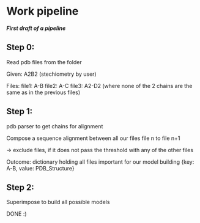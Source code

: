 # Work pipeline
___First draft of a pipeline___

## Step 0:
Read pdb files from the folder

Given:
A2B2  (stechiometry by user)

Files:
file1: A-B
file2: A-C
file3: A2-D2 (where none of the 2 chains are the same as in the previous files)


## Step 1:
pdb parser to get chains for alignment

Compose a sequence alignment between all our files
file n to file n+1

-> exclude files, if it does not pass the threshold with any of the other files

Outcome: dictionary holding all files important for our model building
{key: A-B, value: PDB_Structure}

## Step 2:
Superimpose
to build all possible models

DONE :)
